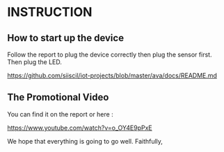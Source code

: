# INSTRUCTION


## How to start up the device

Follow the report to plug the device correctly then plug the sensor first.
Then plug the LED.

https://github.com/siiscil/iot-projects/blob/master/ava/docs/README.md

## The Promotional Video

You can find it on the report or here :

https://www.youtube.com/watch?v=o_OY4E9pPxE


We hope that everything is going to go well.
Faithfully,


